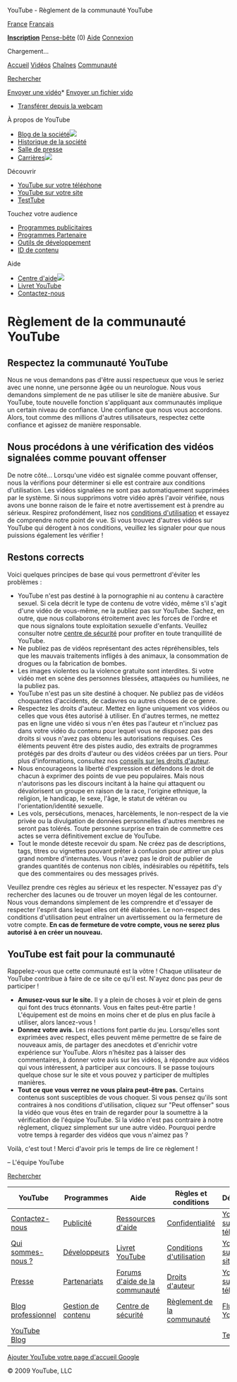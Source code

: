



YouTube - Règlement de la communauté YouTube



















[France](#)
[Français](#)



**[Inscription](/signup?next=/t/community_guidelines)** 
[Pense-bête](/watch_queue?all) (0)
[Aide](http://help.youtube.com/support/youtube/bin/static.py?page=start.cs&hl=fr-FR)
[Connexion](/login?next=/t/community_guidelines)





Chargement…




[Accueil](/)
[Vidéos](/browse)
[Chaînes](/members)
[Communauté](/community)




[Rechercher](#)

[Envoyer une vidéo](/my_videos_upload)* [Envoyer un fichier vido](/my_videos_upload)
* [Transférer depuis la webcam](/my_webcam)

 








 À propos de YouTube

* [Blog de la société![](http://s.ytimg.com/yt/img/img_about_toexternal_14x9-vfl35309.gif)](/blog)
* [Historique de la société](/t/about)
* [Salle de presse](/press_room)
* [Carrières![](http://s.ytimg.com/yt/img/img_about_toexternal_14x9-vfl35309.gif)](http://www.google.fr/support/jobs/bin/static.py?page=youtube.cs&lc=youtube)



 Découvrir

* [YouTube sur votre téléphone](/mobile)
* [YouTube sur votre site](/youtubeonyoursite)
* [TestTube](/testtube)



 Touchez votre audience

* [Programmes publicitaires](/t/advertising)
* [Programmes Partenaire](/partners)
* [Outils de développement](/dev)
* [ID de contenu](/t/content_management)



 Aide

* [Centre d'aide![](http://s.ytimg.com/yt/img/img_about_toexternal_14x9-vfl35309.gif)](http://help.youtube.com/support/youtube//bin/static.py?page=start.cs&hl=fr-FR)
* [Livret YouTube](/t/yt_handbook_home)
* [Contactez-nous](/t/contact_us)




# Règlement de la communauté YouTube


## Respectez la communauté YouTube


Nous ne vous demandons pas d'être aussi respectueux que vous le seriez avec une nonne, une personne âgée ou un neurologue. Nous vous demandons simplement de ne pas utiliser le site de manière abusive. Sur YouTube, toute nouvelle fonction s'appliquant aux communautés implique un certain niveau de confiance. Une confiance que nous vous accordons. Alors, tout comme des millions d'autres utilisateurs, respectez cette confiance et agissez de manière responsable.


## Nous procédons à une vérification des vidéos signalées comme pouvant offenser


De notre côté... Lorsqu'une vidéo est signalée comme pouvant offenser, nous la vérifions pour déterminer si elle est contraire aux conditions d'utilisation. Les vidéos signalées ne sont pas automatiquement supprimées par le système. Si nous supprimons votre vidéo après l'avoir vérifiée, nous avons une bonne raison de le faire et notre avertissement est à prendre au sérieux. Respirez profondément, lisez nos [conditions d'utilisation](/t/terms) et essayez de comprendre notre point de vue. Si vous trouvez d'autres vidéos sur YouTube qui dérogent à nos conditions, veuillez les signaler pour que nous puissions également les vérifier !


## Restons corrects


Voici quelques principes de base qui vous permettront d'éviter les problèmes :


* YouTube n'est pas destiné à la pornographie ni au contenu à caractère sexuel. Si cela décrit le type de contenu de votre vidéo, même s'il s'agit d'une vidéo de vous-même, ne la publiez pas sur YouTube. Sachez, en outre, que nous collaborons étroitement avec les forces de l'ordre et que nous signalons toute exploitation sexuelle d'enfants. Veuillez consulter notre [centre de sécurité](http://help.youtube.com/support/youtube/bin/request.py?contact_type=abuse&hl=fr-FR) pour profiter en toute tranquillité de YouTube.
* Ne publiez pas de vidéos représentant des actes répréhensibles, tels que les mauvais traitements infligés à des animaux, la consommation de drogues ou la fabrication de bombes.
* Les images violentes ou la violence gratuite sont interdites. Si votre vidéo met en scène des personnes blessées, attaquées ou humiliées, ne la publiez pas.
* YouTube n'est pas un site destiné à choquer. Ne publiez pas de vidéos choquantes d'accidents, de cadavres ou autres choses de ce genre.
* Respectez les droits d'auteur. Mettez en ligne uniquement vos vidéos ou celles que vous êtes autorisé à utiliser. En d'autres termes, ne mettez pas en ligne une vidéo si vous n'en êtes pas l'auteur et n'incluez pas dans votre vidéo du contenu pour lequel vous ne disposez pas des droits si vous n'avez pas obtenu les autorisations requises. Ces éléments peuvent être des pistes audio, des extraits de programmes protégés par des droits d'auteur ou des vidéos créées par un tiers. Pour plus d'informations, consultez nos [conseils sur les droits d'auteur](/t/howto_copyright).
* Nous encourageons la liberté d'expression et défendons le droit de chacun à exprimer des points de vue peu populaires. Mais nous n'autorisons pas les discours incitant à la haine qui attaquent ou dévalorisent un groupe en raison de la race, l'origine ethnique, la religion, le handicap, le sexe, l'âge, le statut de vétéran ou l'orientation/identité sexuelle.
* Les vols, persécutions, menaces, harcèlements, le non-respect de la vie privée ou la divulgation de données personnelles d'autres membres ne seront pas tolérés. Toute personne surprise en train de commettre ces actes se verra définitivement exclue de YouTube.
* Tout le monde déteste recevoir du spam. Ne créez pas de descriptions, tags, titres ou vignettes pouvant prêter à confusion pour attirer un plus grand nombre d'internautes. Vous n'avez pas le droit de publier de grandes quantités de contenus non ciblés, indésirables ou répétitifs, tels que des commentaires ou des messages privés.


Veuillez prendre ces règles au sérieux et les respecter. N'essayez pas d'y rechercher des lacunes ou de trouver un moyen légal de les contourner. Nous vous demandons simplement de les comprendre et d'essayer de respecter l'esprit dans lequel elles ont été élaborées. Le non-respect des conditions d'utilisation peut entraîner un avertissement ou la fermeture de votre compte. **En cas de fermeture de votre compte, vous ne serez plus autorisé à en créer un nouveau.**


## YouTube est fait pour la communauté


Rappelez-vous que cette communauté est la vôtre ! Chaque utilisateur de YouTube contribue à faire de ce site ce qu'il est. N'ayez donc pas peur de participer !


* **Amusez-vous sur le site.** Il y a plein de choses à voir et plein de gens qui font des trucs étonnants. Vous en faites peut-être partie ! L'équipement est de moins en moins cher et de plus en plus facile à utiliser, alors lancez-vous !
* **Donnez votre avis.** Les réactions font partie du jeu. Lorsqu'elles sont exprimées avec respect, elles peuvent même permettre de se faire de nouveaux amis, de partager des anecdotes et d'enrichir votre expérience sur YouTube. Alors n'hésitez pas à laisser des commentaires, à donner votre avis sur les vidéos, à répondre aux vidéos qui vous intéressent, à participer aux concours. Il se passe toujours quelque chose sur le site et vous pouvez y participer de multiples manières.
* **Tout ce que vous verrez ne vous plaira peut-être pas.** Certains contenus sont susceptibles de vous choquer. Si vous pensez qu'ils sont contraires à nos conditions d'utilisation, cliquez sur "Peut offenser" sous la vidéo que vous êtes en train de regarder pour la soumettre à la vérification de l'équipe YouTube. Si la vidéo n'est pas contraire à notre règlement, cliquez simplement sur une autre vidéo. Pourquoi perdre votre temps à regarder des vidéos que vous n'aimez pas ?


Voilà, c'est tout ! Merci d'avoir pris le temps de lire ce règlement !


– L'équipe YouTube











[Rechercher](#)






| YouTube | Programmes | Aide | Règles et conditions | Découvrir |
| --- | --- | --- | --- | --- |
| [Contactez-nous](/t/contact_us) | [Publicité](/t/advertising) | [Ressources d'aide](http://help.youtube.com/support/youtube/bin/static.py?page=start.cs&hl=fr-FR) | [Confidentialité](/t/privacy) | [YouTube sur votre téléphone](/mobile) |
| [Qui sommes-nous ?](/t/about) | [Développeurs](http://code.google.com/apis/youtube/overview.html) | [Livret YouTube](/t/yt_handbook_home) | [Conditions d'utilisation](/t/terms) | [YouTube sur votre site](/youtubeonyoursite) |
| [Presse](/press_room) | [Partenariats](/partners) | [Forums d'aide de la communauté](http://www.google.com/support/forum/p/youtube?hl=fr) | [Droits d'auteur](/t/copyright_notice) | [YouTube sur votre télévision](/youtubeonyourtv) |
| [Blog professionnel](http://ytbizblog.blogspot.com/) | [Gestion de contenu](/t/content_management) | [Centre de sécurité](http://help.youtube.com/support/youtube/bin/request.py?contact_type=abuse&hl=fr-FR) | [Règlement de la communauté](/t/community_guidelines) | [Flux RSS YouTube](/t/rss_feeds) |
| [YouTube Blog](/blog) |  | | | [TestTube](/testtube) |




[Ajouter YouTube votre page d'accueil Google](http://www.google.fr/webmasters/igoogle/youtube.html)



 © 2009 YouTube, LLC
 

 



